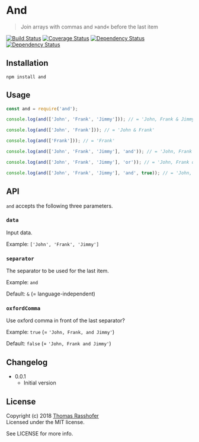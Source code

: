 # And

> Join arrays with commas and »and« before the last item

[![Build Status](https://travis-ci.org/rasshofer/and.svg)](https://travis-ci.org/rasshofer/and)
[![Coverage Status](https://coveralls.io/repos/github/rasshofer/and/badge.svg)](https://coveralls.io/github/rasshofer/and)
[![Dependency Status](https://david-dm.org/rasshofer/and/status.svg)](https://david-dm.org/rasshofer/and)
[![Dependency Status](https://david-dm.org/rasshofer/and/dev-status.svg)](https://david-dm.org/rasshofer/and)

## Installation

```shell
npm install and
```

## Usage

```js
const and = require('and');

console.log(and(['John', 'Frank', 'Jimmy'])); // = 'John, Frank & Jimmy'

console.log(and(['John', 'Frank'])); // = 'John & Frank'

console.log(and(['Frank'])); // = 'Frank'

console.log(and(['John', 'Frank', 'Jimmy'], 'and')); // = 'John, Frank and Jimmy'

console.log(and(['John', 'Frank', 'Jimmy'], 'or')); // = 'John, Frank or Jimmy'

console.log(and(['John', 'Frank', 'Jimmy'], 'and', true)); // = 'John, Frank, and Jimmy'
```

## API

`and` accepts the following three parameters.

### `data`

Input data.

Example: `['John', 'Frank', 'Jimmy']`

### `separator`

The separator to be used for the last item.

Example: `and`

Default: `&` (= language-independent)

### `oxfordComma`

Use oxford comma in front of the last separator?

Example: `true` (= `'John, Frank, and Jimmy'`)

Default: `false` (= `'John, Frank and Jimmy'`)

## Changelog

* 0.0.1
  * Initial version

## License

Copyright (c) 2018 [Thomas Rasshofer](http://thomasrasshofer.com/)  
Licensed under the MIT license.

See LICENSE for more info.
